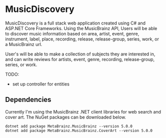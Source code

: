 # MusicDiscovery

MusicDiscovery is a full stack web application created using C# and ASP.NET Core Frameworks. Using the MusicBrainz API, Users will be able to discover music information based on area, artist, event, genre, instrument, label, place, recording, release, release-group, series, work, or a MusicBrainz url. 

User's will be able to make a collection of subjects they are interested in, and can write reviews for artists, event, genre, recording, release-group, series, or work.

TODO:
- set up controller for entities

## Dependencies

Currently I'm using the MusicBrainz .NET client libraries for web search and cover art. The NuGet packages can be downloaded below.
```shell
dotnet add package MetaBrainz.MusicBrainz --version 5.0.0
dotnet add package MetaBrainz.MusicBrainz.CoverArt --version 5.0.0
```
